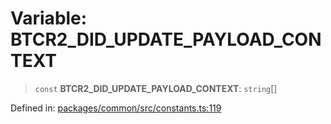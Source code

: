 # Variable: BTCR2\_DID\_UPDATE\_PAYLOAD\_CONTEXT

> `const` **BTCR2\_DID\_UPDATE\_PAYLOAD\_CONTEXT**: `string`[]

Defined in: [packages/common/src/constants.ts:119](https://github.com/dcdpr/did-btcr2-js/blob/4a717493e735221d072999f212891939f4de3f23/packages/common/src/constants.ts#L119)
